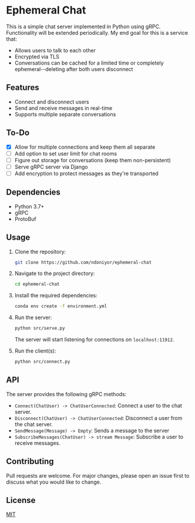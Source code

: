# Ephemeral Chat

This is a simple chat server implemented in Python using gRPC. Functionality will be extended periodically. My end goal for this is a service that:

- Allows users to talk to each other
- Encrypted via TLS
- Conversations can be cached for a limited time or completely ephemeral--deleting after both users disconnect

## Features

- Connect and disconnect users
- Send and receive messages in real-time
- Supports multiple separate conversations

## To-Do

- [x] Allow for multiple connections and keep them all separate
- [ ] Add option to set user limit for chat rooms
- [ ] Figure out storage for conversations (keep them non-persistent)
- [ ] Serve gRPC server via Django
- [ ] Add encryption to protect messages as they're transported

## Dependencies

- Python 3.7+
- gRPC
- ProtoBuf

## Usage

1. Clone the repository:

    ```sh
    git clone https://github.com/ndoniyor/ephemeral-chat
    ```

2. Navigate to the project directory:

    ```sh
    cd ephemeral-chat
    ```

3. Install the required dependencies:

    ```sh
    conda env create -f environment.yml
    ```

4. Run the server:

    ```sh
    python src/serve.py
    ```

    The server will start listening for connections on `localhost:11912`.

5. Run the client(s):

    ```sh
    python src/connect.py
    ```

## API

The server provides the following gRPC methods:

- `Connect(ChatUser) -> ChatUserConnected`: Connect a user to the chat server.
- `Disconnect(ChatUser) -> ChatUserConnected`: Disconnect a user from the chat server.
- `SendMessage(Message) -> Empty`: Sends a message to the server
- `SubscribeMessages(ChatUser) -> stream Message`: Subscribe a user to receive messages.

## Contributing

Pull requests are welcome. For major changes, please open an issue first to discuss what you would like to change.

## License

[MIT](https://choosealicense.com/licenses/mit/)
